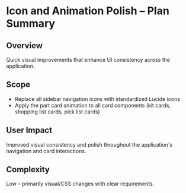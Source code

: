 # Icon and Animation Polish – Plan Summary

## Overview
Quick visual improvements that enhance UI consistency across the application.

## Scope
- Replace all sidebar navigation icons with standardized Lucide icons
- Apply the part card animation to all card components (kit cards, shopping list cards, pick list cards)

## User Impact
Improved visual consistency and polish throughout the application's navigation and card interactions.

## Complexity
Low – primarily visual/CSS changes with clear requirements.
